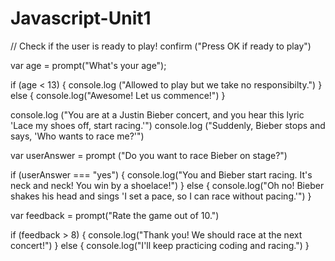 # Javascript-Unit1
// Check if the user is ready to play!
confirm ("Press OK if ready to play")

var age = prompt("What's your age");

if (age < 13) {
    console.log ("Allowed to play but we take no responsibilty.")
}
else
{
    console.log("Awesome! Let us commence!")
}

console.log ("You are at a Justin Bieber concert, and you hear this lyric 'Lace my shoes off, start racing.'")
console.log ("Suddenly, Bieber stops and says, 'Who wants to race me?'")

var userAnswer = prompt ("Do you want to race Bieber on stage?")

if (userAnswer === "yes") {
    console.log("You and Bieber start racing. It's neck and neck! You win by a shoelace!")
}
else
{
    console.log("Oh no! Bieber shakes his head and sings 'I set a pace, so I can race without pacing.'")
}

var feedback = prompt("Rate the game out of 10.")

if (feedback > 8) {
    console.log("Thank you! We should race at the next concert!")
}
else
{
    console.log("I'll keep practicing coding and racing.")
}
